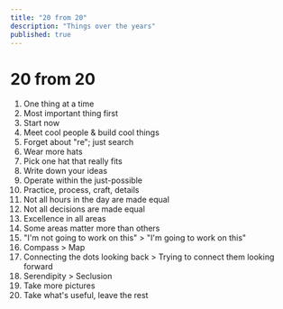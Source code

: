 ```yaml
---
title: "20 from 20"
description: "Things over the years"
published: true
---
```


# 20 from 20

1. One thing at a time
2. Most important thing first
3. Start now
4. Meet cool people & build cool things
5. Forget about "re"; just search
6. Wear more hats
7. Pick one hat that really fits
8. Write down your ideas
9. Operate within the just-possible
10. Practice, process, craft, details
11. Not all hours in the day are made equal
12. Not all decisions are made equal
13. Excellence in all areas
14. Some areas matter more than others
15. "I'm not going to work on this" > "I'm going to work on this"
16. Compass > Map
17. Connecting the dots looking back > Trying to connect them looking forward
18. Serendipity > Seclusion
19. Take more pictures
20. Take what's useful, leave the rest
